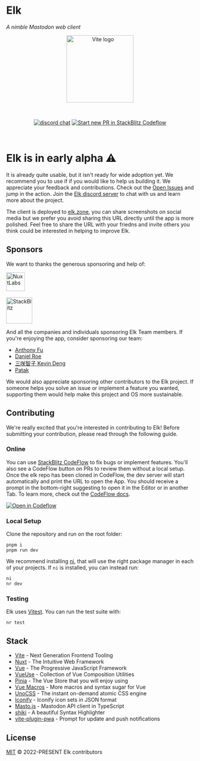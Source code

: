 # Elk
*A nimble Mastodon web client*

<p align="center">
  <a href="https://elk.zone" target="_blank" rel="noopener noreferrer">
    <img width="180" src="https://elk.zone/logo.svg" alt="Vite logo">
  </a>
</p>
<br/>
<p align="center">
  <a href="https://chat.elk.zone"><img src="https://img.shields.io/badge/chat-discord-blue?style=flat&logo=discord" alt="discord chat"></a>
  <a href="https://pr.new/elk-zone/elk"><img src="https://developer.stackblitz.com/img/start_pr_dark_small.svg" alt="Start new PR in StackBlitz Codeflow"></a>
</p>
<br/>

# Elk is in early alpha ⚠️ 

It is already quite usable, but it isn't ready for wide adoption yet. We recommend you to use if if you would like to help us building it. We appreciate your feedback and contributions. Check out the [Open Issues](https://github.com/elk-zone/elk/issues) and jump in the action. Join the [Elk discord server](https://chat.elk.zone) to chat with us and learn more about the project.

The client is deployed to [elk.zone](https://elk.zone), you can share screenshots on social media but we prefer you avoid sharing this URL directly until the app is more polished. Feel free to share the URL with your friedns and invite others you think could be interested in helping to improve Elk.

## Sponsors

We want to thanks the generous sponsoring and help of:

<a href="https://nuxtlabs.com/" target="_blank" rel="noopener noreferrer">
<img src="https://user-images.githubusercontent.com/11247099/210197359-83cb4232-3647-4400-8ac8-b68909ed4516.svg" alt="NuxtLabs" height="50">
</a>
<br><br>
<a href="https://stackblitz.com/" target="_blank" rel="noopener noreferrer">
<img src="https://user-images.githubusercontent.com/11247099/210197445-61a76633-2907-47cc-8a9a-f5e1669552fa.svg" alt="StackBlitz" height="70">
</a>

And all the companies and individuals sponsoring Elk Team members. If you're enjoying the app, consider sponsoring our team:

- [Anthony Fu](https://github.com/sponsors/antfu)
- [Daniel Roe](https://github.com/sponsors/danielroe)
- [三咲智子 Kevin Deng](https://github.com/sponsors/sxzz)
- [Patak](https://github.com/sponsors/patak-dev)

We would also appreciate sponsoring other contributors to the Elk project. If someone helps you solve an issue or implement a feature you wanted, supporting them would help make this project and OS more sustainable.

## Contributing

We're really excited that you're interested in contributing to Elk! Before submitting your contribution, please read through the following guide.

### Online

You can use [StackBlitz CodeFlow](https://stackblitz.com/codeflow) to fix bugs or implement features. You'll also see a CodeFlow button on PRs to review them without a local setup. Once the elk repo has been cloned in CodeFlow, the dev server will start automatically and print the URL to open the App. You should receive a prompt in the bottom-right suggesting to open it in the Editor or in another Tab. To learn more, check out the [CodeFlow docs](https://developer.stackblitz.com/codeflow/what-is-codeflow). 

[![Open in Codeflow](https://developer.stackblitz.com/img/open_in_codeflow.svg)](https://pr.new/elk-zone/elk)

### Local Setup

Clone the repository and run on the root folder:

```
pnpm i
pnpm run dev
```

We recommend installing [ni](https://github.com/antfu/ni#ni), that will use the right package manager in each of your projects. If `ni` is installed, you can instead run:

```
ni
nr dev
```

### Testing

Elk uses [Vitest](https://vitest.dev). You can run the test suite with:

```
nr test
```

## Stack

- [Vite](https://vitejs.dev/) - Next Generation Frontend Tooling
- [Nuxt](https://nuxt.com/) - The Intuitive Web Framework
- [Vue](https://vuejs.org/) - The Progressive JavaScript Framework
- [VueUse](https://vueuse.org/) - Collection of Vue Composition Utilities
- [Pinia](https://pinia.vuejs.org/) - The Vue Store that you will enjoy using
- [Vue Macros](https://vue-macros.sxzz.moe/) - More macros and syntax sugar for Vue
- [UnoCSS](https://uno.antfu.me/) - The instant on-demand atomic CSS engine
- [Iconify](https://github.com/iconify/icon-sets#iconify-icon-sets-in-json-format) - Iconify icon sets in JSON format
- [Masto.js](https://neet.github.io/masto.js) - Mastodon API client in TypeScript
- [shiki](https://shiki.matsu.io/) - A beautiful Syntax Highlighter
- [vite-plugin-pwa](https://github.com/vite-pwa/vite-plugin-pwa) - Prompt for update and push notifications

## License

[MIT](./LICENSE) &copy; 2022-PRESENT Elk contributors
